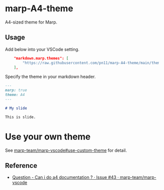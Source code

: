 # marp-A4-theme

A4-sized theme for Marp.

## Usage

Add below into your VSCode setting.

```json
    "markdown.marp.themes": [
        "https://raw.githubusercontent.com/pn11/marp-A4-theme/main/themes/A4.css",
    ],
```

Specify the theme in your markdown header.

```markdown
---
marp: true
theme: A4
---

# My slide

This is slide.
```

# Use your own theme

See [marp-team/marp-vscode#use-custom-theme](https://github.com/marp-team/marp-vscode#use-custom-theme) for detail.


## Reference

- [Question - Can i do a4 documentation ? · Issue #43 · marp-team/marp-vscode](https://github.com/marp-team/marp-vscode/issues/43)
